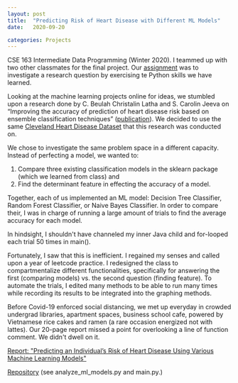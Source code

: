 ```yaml
---
layout: post
title:  "Predicting Risk of Heart Disease with Different ML Models"
date:   2020-09-20

categories: Projects
---
```


CSE 163 Intermediate Data Programming (Winter 2020). I teammed up with two other classmates for the final project. Our [assignment](https://courses.cs.washington.edu/courses/cse163/20wi/project/overview.html) was to investigate a research question by exercising te Python skills we have learned. 

Looking at the machine learning projects online for ideas, we stumbled upon a research done by C. Beulah Christalin Latha and S. Carolin Jeeva on “Improving the accuracy of prediction of heart disease risk based on ensemble classification techniques” ([publication](https://www.sciencedirect.com/science/article/pii/S235291481830217X)). We decided to use the same [Cleveland Heart Disease Dataset](https://archive.ics.uci.edu/ml/datasets/Heart+Disease) that this research was conducted on. 

We chose to investigate the same problem space in a different capacity. Instead of perfecting a model, we wanted to:

1. Compare three existing classification models in the sklearn package (which we learned from class) and
2. Find the determinant feature in effecting the accuracy of a model.

Together, each of us implemented an ML model: Decision Tree Classifier, Random Forest Classifier, or Naive Bayes Classifier. In order to compare their, I was in charge of running a large amount of trials to find the average accuracy for each model. 

In hindsight, I shouldn't have channeled my inner Java child and for-looped each trial 50 times in main(). 

Fortunately, I saw that this is inefficient. I regained my senses and called upon a year of leetcode practice. I redesigned the class to compartmentalize different functionalities, specifically for answering the first (comparing models) vs. the second question (finding feature). To automate the trials, I edited many methods to be able to run many times while recording its results to be integrated into the graphing methods.  

Before Covid-19 enforced social distancing, we met up everyday in crowded undergrad libraries, apartment spaces, business school cafe, powered by Vietnamese rice cakes and ramen (a rare occasion energized not with lattes). Our 20-page report missed a point for overlooking a line of function comment. We didn't dwell on it.


[Report: "Predicting an Individual’s Risk of Heart Disease Using Various Machine Learning Models"](../../../../assets/Project_Part_2.pdf)

[Repository](https://github.com/yunweiliang/cse163-final-project) (see analyze_ml_models.py and main.py.)
